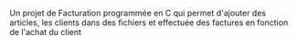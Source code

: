 Un projet de Facturation programmée en C qui permet d'ajouter des articles, les clients dans des fichiers et effectuée des factures en fonction de l'achat du client
